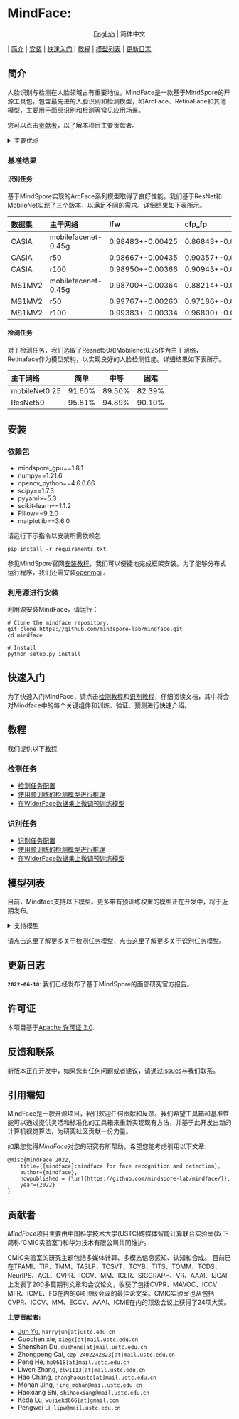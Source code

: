 # MindFace: 
<div align="center">

[English](README.md) | 简体中文

</div>

| [简介](#简介) | [安装](#安装) | [快速入门](#快速入门) | [教程](#教程) | [模型列表](#模型列表) | [更新日志](#更新日志) |

## 简介

人脸识别与检测在人脸领域占有重要地位。MindFace是一款基于MindSpore的开源工具包，包含最先进的人脸识别和检测模型，如ArcFace、RetinaFace和其他模型，主要用于面部识别和检测等常见应用场景。

您可以点击[贡献者](#贡献者)，以了解本项目主要贡献者。

<details>
<summary>主要优点</summary>
MindFace主要具有以下优点:

- 统一应用程序编程接口

    MindFace通过解耦模型为人脸识别和检测提供了统一的应用程序编程接口，从而可以使用MindFace API直接调用模型，这大大降低了用户构建算法的难度。

- 强大的可扩展性

    MindFace目前支持基于统一API的人脸识别和检测，具有强大可扩展性，它可以支持许多主干网络、数据集和损失函数。此外，MindFace还支持多平台调试，包括CPU、GPU和Ascend平台。

</details>

### 基准结果
#### 识别任务
基于MindSpore实现的ArcFace系列模型取得了良好性能。我们基于ResNet和MobileNet实现了三个版本，以满足不同的需求。详细结果如下表所示。

| 数据集       | 主干网络            | lfw         | cfp_fp      | agedb_30    | calfw | cplfw |
|:---------------|:--------------------|:------------|:------------|:------------|:------------|:------------|
| CASIA         | mobilefacenet-0.45g | 0.98483+-0.00425 | 0.86843+-0.01838 | 0.90133+-0.02118 | 0.90917+-0.01294 | 0.81217+-0.02232 |
| CASIA         | r50 | 0.98667+-0.00435 | 0.90357+-0.01300 | 0.91750+-0.02277 | 0.92033+-0.01122 | 0.83667+-0.01719 |
| CASIA         | r100 | 0.98950+-0.00366 | 0.90943+-0.01300 | 0.91833+-0.01655 | 0.92433+-0.01017 | 0.84967+-0.01904 |
| MS1MV2         | mobilefacenet-0.45g| 0.98700+-0.00364 | 0.88214+-0.01493 | 0.90950+-0.02076 | 0.91750+-0.01088 | 0.82633+-0.02014 |
| MS1MV2         | r50 | 0.99767+-0.00260 | 0.97186+-0.00652 | 0.97783+-0.00869 | 0.96067+-0.01121 | 0.92033+-0.01732 |
| MS1MV2         | r100 | 0.99383+-0.00334 | 0.96800+-0.01042 | 0.93767+-0.01724 | 0.93267+-0.01327 | 0.89150+-0.01763 |

#### 检测任务
对于检测任务，我们选取了Resnet50和Mobilenet0.25作为主干网络，Retinaface作为模型架构，以实现良好的人脸检测性能。详细结果如下表所示。

| 主干网络 | 简单 | 中等 | 困难 |
|:-|:-:|:-:|:-:|
| mobileNet0.25 | 91.60% | 89.50% | 82.39% |
| ResNet50 | 95.81% | 94.89% | 90.10% |


## 安装

### 依赖包

- mindspore_gpu==1.8.1
- numpy==1.21.6
- opencv_python==4.6.0.66
- scipy==1.7.3
- pyyaml>=5.3
- scikit-learn==1.1.2
- Pillow==9.2.0
- matplotlib==3.6.0

请运行下示指令以安装所需依赖包
```shell
pip install -r requirements.txt
```

参见MindSpore官网[安装教程](https://www.mindspore.cn/install)，我们可以便捷地完成框架安装。为了能够分布式运行程序，我们还需安装[openmpi](https://www.open-mpi.org/software/ompi/v4.0/) 。

### 利用源进行安装
利用源安装MindFace，请运行：
```shell
# Clone the mindface repository.
git clone https://github.com/mindspore-lab/mindface.git
cd mindface

# Install
python setup.py install
```


## 快速入门

为了快速入门MindFace，请点击[检测教程](tutorials/detection/get_started_CN.md)和[识别教程](tutorials/recognition/get_started.md)，仔细阅读文档，其中将会对Mindface中的每个关键组件和训练、验证、预测进行快速介绍。


## 教程

我们提供以下[教程](tutorials)

### 检测任务

- [检测任务配置](tutorials/detection/config.md)  
- [使用预训练的检测模型进行推理](tutorials/detection/infer.md) 
- [在WiderFace数据集上微调预训练模型](tutorials/detection/finetune.md)

### 识别任务

- [识别任务配置](tutorials/recognition/config.md)
- [使用预训练的检测模型进行推理](tutorials/recognition/inference.md)
- [在WiderFace数据集上微调预训练模型](tutorials/recognition/finetune.md)


## 模型列表
目前，Mindface支持以下模型。更多带有预训练权重的模型正在开发中，将于近期发布。

<details>
<summary>支持模型</summary>

- 检测任务
  - Resnet50
  - Mobilenet0.25
- 识别任务
  - arcface-mobilefacenet-0.45g
  - arcface-r50
  - arcface-r100
  - arcface-vit-t
  - arcface-vit-s
  - arcface-vit-b
  - arcface-vit-l

</details>

请点击[这里](mindface/detection/configs)了解更多关于检测任务模型，点击[这里](mindface/recognition/configs)了解更多关于识别任务模型。


## 更新日志

**`2022-06-18`**: 我们已经发布了基于MindSpore的面部研究官方报告。


## 许可证

本项目基于[Apache 许可证 2.0](LICENSE.md).


## 反馈和联系

新版本正在开发中，如果您有任何问题或者建议，请通过[issues](https://github.com/mindspore-lab/mindface/issues)与我们联系。


## 引用需知

MindFace是一款开源项目，我们欢迎任何贡献和反馈。我们希望工具箱和基准性能可以通过提供灵活和标准化的工具箱来重新实现现有方法，并基于此开发出新的计算机视觉算法，为研究社区贡献一份力量。

如果您觉得*MindFace*对您的研究有所帮助，希望您能考虑引用以下文章:

```
@misc{MindFace 2022,
    title={{mindface}:mindface for face recognition and detection},
    author={mindface},
    howpublished = {\url{https://github.com/mindspore-lab/mindface/}},
    year={2022}
}

```


## 贡献者

*MindFace*项目主要由中国科学技术大学(USTC)跨媒体智能计算联合实验室(以下简称“CMIC实验室”)和华为技术有限公司共同维护。

CMIC实验室的研究主题包括多媒体计算、多模态信息感知、认知和合成。 
目前已在TPAMI、TIP、TMM、TASLP、TCSVT、TCYB、TITS、TOMM、TCDS、NeurIPS、ACL、CVPR、ICCV、MM、ICLR、SIGGRAPH、VR、AAAI、IJCAI上发表了200多篇期刊文章和会议论文，收获了包括CVPR、MAVOC、ICCV MFR、ICME、FG在内的6项顶级会议的最佳论文奖。CMIC实验室也从包括CVPR、ICCV、MM、ECCV、AAAI、ICME在内的顶级会议上获得了24项大奖。


**主要贡献者:**

- [Jun Yu](https://github.com/harryjun-ustc), ``harryjun[at]ustc.edu.cn``
- Guochen xie, ``xiegc[at]mail.ustc.edu.cn``
- Shenshen Du, ``dushens[at]mail.ustc.edu.cn``
- Zhongpeng Cai, ``czp_2402242823[at]mail.ustc.edu.cn``
- Peng He, ``hp0618[at]mail.ustc.edu.cn``
- Liwen Zhang, ``zlw1113[at]mail.ustc.edu.cn``
- Hao Chang, ``changhaoustc[at]mail.ustc.edu.cn``
- Mohan Jing, ``jing_mohan@mail.ustc.edu.cn``
- Haoxiang Shi, ``shihaoxiang@mail.ustc.edu.cn``
- Keda Lu, ``wujiekd666[at]gmail.com``
- Pengwei Li, ``lipw@mail.ustc.edu.cn``
